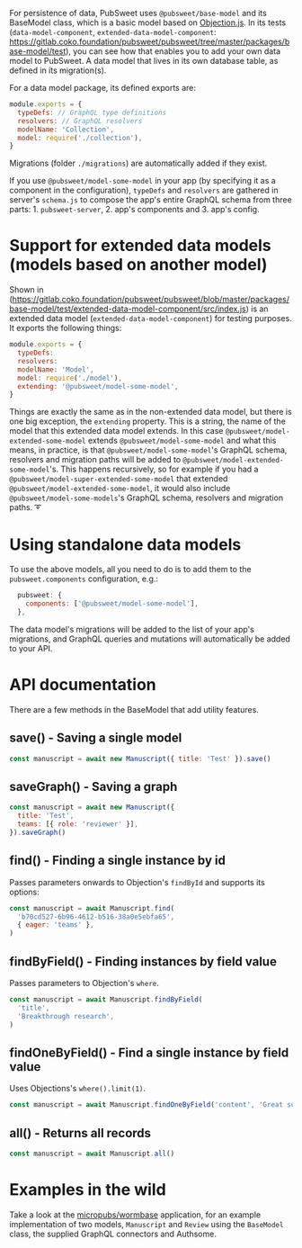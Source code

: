 For persistence of data, PubSweet uses `@pubsweet/base-model` and its BaseModel class, which is a basic model based on [Objection.js](https://vincit.github.io/objection.js/). In its tests (`data-model-component`, `extended-data-model-component`: https://gitlab.coko.foundation/pubsweet/pubsweet/tree/master/packages/base-model/test), you can see how that enables you to add your own data model to PubSweet. A data model that lives in its own database table, as defined in its migration(s).

For a data model package, its defined exports are:

```js static
module.exports = {
  typeDefs: // GraphQL type definitions
  resolvers: // GraphQL resolvers
  modelName: 'Collection',
  model: require('./collection'),
}
```

Migrations (folder `./migrations`) are automatically added if they exist.

If you use `@pubsweet/model-some-model` in your app (by specifying it as a component in the configuration), `typeDefs` and `resolvers` are gathered in server's `schema.js` to compose the app's entire GraphQL schema from three parts: 1. `pubsweet-server`, 2. app's components and 3. app's config.

# Support for extended data models (models based on another model)

Shown in (https://gitlab.coko.foundation/pubsweet/pubsweet/blob/master/packages/base-model/test/extended-data-model-component/src/index.js) is an extended data model (`extended-data-model-component`) for testing purposes. It exports the following things:

```js static
module.exports = {
  typeDefs:
  resolvers:
  modelName: 'Model',
  model: require('./model'),
  extending: '@pubsweet/model-some-model',
}
```

Things are exactly the same as in the non-extended data model, but there is one big exception, the `extending` property. This is a string, the name of the model that this extended data model extends. In this case `@pubsweet/model-extended-some-model` extends `@pubsweet/model-some-model` and what this means, in practice, is that `@pubsweet/model-some-model`'s GraphQL schema, resolvers and migration paths will be added to `@pubsweet/model-extended-some-model`'s. This happens recursively, so for example if you had a `@pubsweet/model-super-extended-some-model` that extended `@pubsweet/model-extended-some-model`, it would also include `@pubsweet/model-some-models`'s GraphQL schema, resolvers and migration paths. :curly_loop:

# Using standalone data models

To use the above models, all you need to do is to add them to the `pubsweet.components` configuration, e.g.:

```js static
  pubsweet: {
    components: ['@pubsweet/model-some-model'],
  },
```

The data model's migrations will be added to the list of your app's migrations, and GraphQL queries and mutations will automatically be added to your API.

# API documentation

There are a few methods in the BaseModel that add utility features.

## save() - Saving a single model

```js static
const manuscript = await new Manuscript({ title: 'Test' }).save()
```

## saveGraph() - Saving a graph

```js static
const manuscript = await new Manuscript({
  title: 'Test',
  teams: [{ role: 'reviewer' }],
}).saveGraph()
```

## find() - Finding a single instance by id

Passes parameters onwards to Objection's `findById` and supports its options:

```js static
const manuscript = await Manuscript.find(
  'b70cd527-6b96-4612-b516-38a0e5ebfa65',
  { eager: 'teams' },
)
```

## findByField() - Finding instances by field value

Passes parameters to Objection's `where`.

```js static
const manuscript = await Manuscript.findByField(
  'title',
  'Breakthrough research',
)
```

## findOneByField() - Find a single instance by field value

Uses Objections's `where().limit(1)`.

```js static
const manuscript = await Manuscript.findOneByField('content', 'Great success')
```

## all() - Returns all records

```js static
const manuscript = await Manuscript.all()
```

# Examples in the wild

Take a look at the [micropubs/wormbase](https://gitlab.coko.foundation/micropubs/wormbase/tree/master/server) application, for an example implementation of two models, `Manuscript` and `Review` using the `BaseModel` class, the supplied GraphQL connectors and Authsome.
